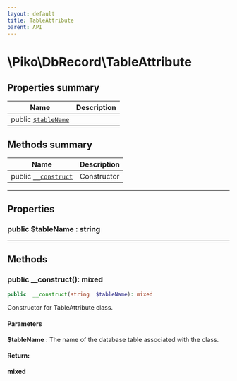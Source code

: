 ```yaml
---
layout: default
title: TableAttribute
parent: API
---
```




# \Piko\DbRecord\TableAttribute








## Properties summary

| Name | Description |
|------|-------------|
| public [`$tableName`](#property_tableName) |   |


## Methods summary

| Name | Description |
|------|-------------|
| public [`__construct`](#method___construct) | Constructor |


-----


## Properties


<a name="property_tableName"></a>
### public **$tableName** : string




-----

## Methods




<a name="method___construct"></a>
### public **__construct()**: mixed

```php
public  __construct(string  $tableName): mixed
```

Constructor for TableAttribute class.



#### Parameters
**$tableName** :
The name of the database table associated with the class.






#### Return:
**mixed**


